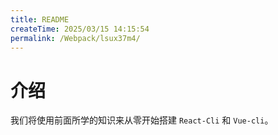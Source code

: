 ```yaml
---
title: README
createTime: 2025/03/15 14:15:54
permalink: /Webpack/lsux37m4/
---
```

# 介绍

我们将使用前面所学的知识来从零开始搭建 `React-Cli` 和 `Vue-cli`。
